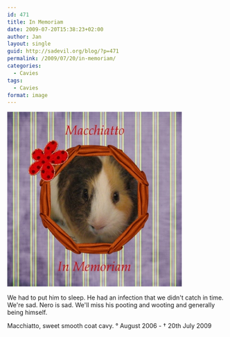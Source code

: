 ```yaml
---
id: 471
title: In Memoriam
date: 2009-07-20T15:38:23+02:00
author: Jan
layout: single
guid: http://sadevil.org/blog/?p=471
permalink: /2009/07/20/in-memoriam/
categories:
  - Cavies
tags:
  - Cavies
format: image
---
```

<img src="/assets/images/2009/07/Macchiatto-InMemoriam-sm.jpg" alt="Macchiatto - In Memoriam" width="80%" />

We had to put him to sleep. He had an infection that we didn't catch in time. We're sad. Nero is sad. We'll miss his pooting and wooting and generally being himself.

Macchiatto, sweet smooth coat cavy. &deg; August 2006 - &#8224; 20th July 2009